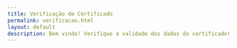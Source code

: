 ```yaml
---
title: Verificação de Certificado
permalink: verificacao.html
layout: default
description: Bem vindo! Verifique a validade dos dados do certificado!
---
```




<html><head>    
    <script type="text/javascript">
    	function httpGet(range) {
    		if(!isNaN(range))
    			range = range.concat("%3A",range);
    		var theUrl = "https://docs.google.com/spreadsheets/d/1uSAoq6YB6vYt7urYJPBcj3QfTQ57K-FnXzp0dBwj0OM/pubhtml?gid=0&single=true&range=".concat(range);
            var xmlHttp = new XMLHttpRequest();
            xmlHttp.open( "GET", theUrl, false ); // false for synchronous request
            xmlHttp.send( null );
    		console.log(theUrl);
    		console.log(xmlHttp.responseText);
            return xmlHttp.responseText;
        };
        
        function getLine(line) {
                return httpGet(line);
        };
        
        function getCPF(line) {
                return line.split('class="softmerge-inner"')[1].split(">")[1].split("<")[0];
        };
        
        function getName(line) {
                return line.split('class="s0"')[1].split('>')[1].split('<')[0];
        };
        
        function getNum(line) {
                return line.split('class="s2"')[1].split('>')[1].split('<')[0];
        };
        
        function getTime(line) {
                return line.split('class="s2"')[2].split('>')[1].split('<')[0];
        };
        
        function getSubj(line) {
                return line.split('class="softmerge-inner"')[2].split(">")[1].split("<")[0].split(';');
        };
    	
    	function search(){
    		var url = window.location.href;
    		var line = url.split("line=")[1].split("&")[0];
    		var cpf = url.split("cpf=")[1].split("&")[0];
    		var tudo = getLine(line);
    		var doc_cpf = getCPF(tudo);
    		if(cpf!=doc_cpf) {
    			document.getElementById("cpf").innerHTML = "<h1>ERRO: dados inválids</h1>";    
                document.getElementById("nome").innerHTML = "";    
                document.getElementById("num").innerHTML = "";    
                document.getElementById("tempo").innerHTML = "";    
                document.getElementById("assuntost").innerHTML = "";    							return;
    		}
    		var nome = getName(tudo);
    		var num = getNum(tudo);
    		var tempo = getTime(tudo);
    		var assuntos = getSubj(tudo);
    		document.getElementById("nome").innerHTML += nome;    
    		document.getElementById("cpf").innerHTML += cpf;    
    		document.getElementById("num").innerHTML += num;    
    		document.getElementById("tempo").innerHTML += tempo;    
    		document.getElementById("assuntos").innerHTML += "<ul>";    
    		document.getElementById("assuntos").innerHTML += "<li>";    
    		for(var i=1; i<assuntos.length; i++)
    			document.getElementById("assuntos").innerHTML += "<li>".concat(assuntos[i],";</li>"); 
    		document.getElementById("assuntos").innerHTML += "</ul>"; 
    	};
    </script>
  </head>
  <body onload="search();">
    <p id="nome" name="nome"><strong>NOME</strong>: </p>
    <p id="cpf" name="cpf"><strong>CPF</strong>: </p>
    <p id="num" name="num"><strong>NÚMERO DE MATERIAIS</strong>: </p>
    <p id="tempo" name="tempo"><strong>TEMPO DE TRABALHO</strong>: </p>
    <p id="assuntost" name="assuntost"><strong>ASSUNTOS</strong>: </p>
    <p id="assuntos" name="assuntos"></p>
</body></html>

